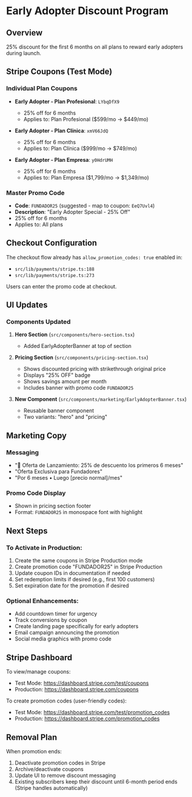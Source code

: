# Early Adopter Discount Program

## Overview
25% discount for the first 6 months on all plans to reward early adopters during launch.

## Stripe Coupons (Test Mode)

### Individual Plan Coupons
- **Early Adopter - Plan Profesional**: `LYbqDfX9`
  - 25% off for 6 months
  - Applies to: Plan Profesional ($599/mo → $449/mo)

- **Early Adopter - Plan Clínica**: `xmV66JdQ`
  - 25% off for 6 months
  - Applies to: Plan Clínica ($999/mo → $749/mo)

- **Early Adopter - Plan Empresa**: `y0HdrUMH`
  - 25% off for 6 months
  - Applies to: Plan Empresa ($1,799/mo → $1,349/mo)

### Master Promo Code
- **Code**: `FUNDADOR25` (suggested - map to coupon: `EeQ7Uvl4`)
- **Description**: "Early Adopter Special - 25% Off"
- 25% off for 6 months
- Applies to: All plans

## Checkout Configuration

The checkout flow already has `allow_promotion_codes: true` enabled in:
- `src/lib/payments/stripe.ts:188`
- `src/lib/payments/stripe.ts:273`

Users can enter the promo code at checkout.

## UI Updates

### Components Updated
1. **Hero Section** (`src/components/hero-section.tsx`)
   - Added EarlyAdopterBanner at top of section

2. **Pricing Section** (`src/components/pricing-section.tsx`)
   - Shows discounted pricing with strikethrough original price
   - Displays "25% OFF" badge
   - Shows savings amount per month
   - Includes banner with promo code `FUNDADOR25`

3. **New Component** (`src/components/marketing/EarlyAdopterBanner.tsx`)
   - Reusable banner component
   - Two variants: "hero" and "pricing"

## Marketing Copy

### Messaging
- "🎉 Oferta de Lanzamiento: 25% de descuento los primeros 6 meses"
- "Oferta Exclusiva para Fundadores"
- "Por 6 meses • Luego [precio normal]/mes"

### Promo Code Display
- Shown in pricing section footer
- Format: `FUNDADOR25` in monospace font with highlight

## Next Steps

### To Activate in Production:
1. Create the same coupons in Stripe Production mode
2. Create promotion code "FUNDADOR25" in Stripe Production
3. Update coupon IDs in documentation if needed
4. Set redemption limits if desired (e.g., first 100 customers)
5. Set expiration date for the promotion if desired

### Optional Enhancements:
- Add countdown timer for urgency
- Track conversions by coupon
- Create landing page specifically for early adopters
- Email campaign announcing the promotion
- Social media graphics with promo code

## Stripe Dashboard

To view/manage coupons:
- Test Mode: https://dashboard.stripe.com/test/coupons
- Production: https://dashboard.stripe.com/coupons

To create promotion codes (user-friendly codes):
- Test Mode: https://dashboard.stripe.com/test/promotion_codes
- Production: https://dashboard.stripe.com/promotion_codes

## Removal Plan

When promotion ends:
1. Deactivate promotion codes in Stripe
2. Archive/deactivate coupons
3. Update UI to remove discount messaging
4. Existing subscribers keep their discount until 6-month period ends (Stripe handles automatically)
